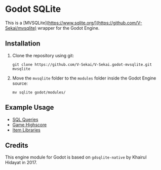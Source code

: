 # Godot SQLite

This is a [MVSQLite](https://www.sqlite.org/](https://github.com/V-Sekai/mvsqlite) wrapper for the Godot Engine.

## Installation

1. Clone the repository using git:

   ```
   git clone https://github.com/V-Sekai/V-Sekai.godot-mvsqlite.git mvsqlite
   ```

2. Move the `mvsqlite` folder to the `modules` folder inside the Godot Engine source:

   ```
   mv sqlite godot/modules/
   ```

## Example Usage

- [SQL Queries](https://github.com/V-Sekai/godot-sqlite/blob/master/demo/SQLite/sql_queries.gd)
- [Game Highscore](https://github.com/V-Sekai/godot-sqlite/blob/master/demo/SQLite/game_highscore.gd)
- [Item Libraries](https://github.com/V-Sekai/godot-sqlite/blob/master/demo/SQLite/item_database.gd)

## Credits

This engine module for Godot is based on `gdsqlite-native` by Khairul Hidayat in 2017.
